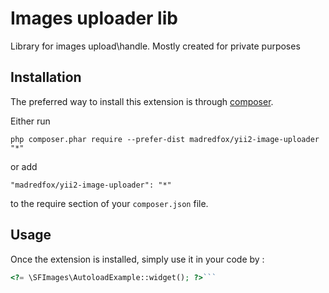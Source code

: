 Images uploader lib
===================
Library for images upload\handle. Mostly created for private purposes

Installation
------------

The preferred way to install this extension is through [composer](http://getcomposer.org/download/).

Either run

```
php composer.phar require --prefer-dist madredfox/yii2-image-uploader "*"
```

or add

```
"madredfox/yii2-image-uploader": "*"
```

to the require section of your `composer.json` file.


Usage
-----

Once the extension is installed, simply use it in your code by  :

```php
<?= \SFImages\AutoloadExample::widget(); ?>```